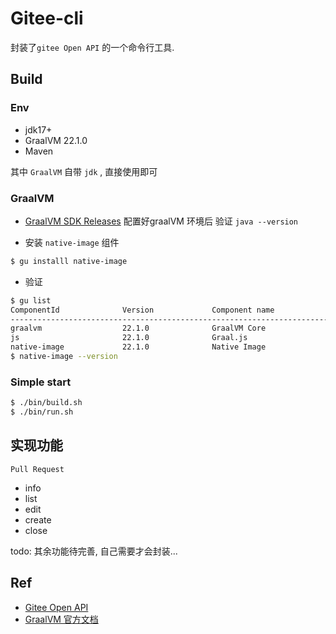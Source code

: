# Gitee-cli
封装了`gitee Open API` 的一个命令行工具.

## Build
### Env
- jdk17+
- GraalVM 22.1.0
- Maven

其中 `GraalVM` 自带 `jdk` , 直接使用即可

### GraalVM
- [GraalVM SDK Releases](https://github.com/graalvm/graalvm-ce-builds/releases/)
配置好graalVM 环境后 验证 `java --version`

- 安装 `native-image` 组件
```bash
$ gu installl native-image
```
- 验证
```bash
$ gu list
ComponentId              Version             Component name                Stability                     Origin
---------------------------------------------------------------------------------------------------------------------------------
graalvm                  22.1.0              GraalVM Core                  Supported
js                       22.1.0              Graal.js                      Supported
native-image             22.1.0              Native Image                  Early adopter                 github.com
$ native-image --version
```

### Simple start
```bash
$ ./bin/build.sh
$ ./bin/run.sh 
```

## 实现功能
`Pull Request`
- info
- list
- edit
- create
- close

todo: 其余功能待完善, 自己需要才会封装...

## Ref
- [Gitee Open API](https://gitee.com/api/v5/swagger#/getV5ReposOwnerRepoStargazers?ex=no)
- [GraalVM 官方文档](https://www.graalvm.org/docs/getting-started/)